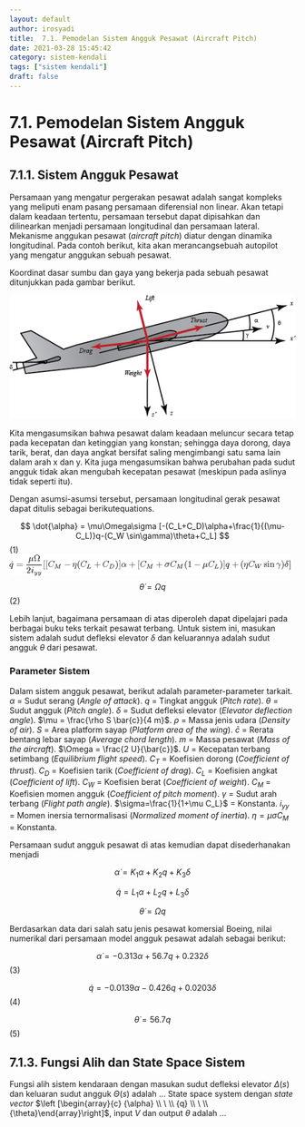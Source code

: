 ```yaml
---
layout: default
author: irosyadi
title:  7.1. Pemodelan Sistem Angguk Pesawat (Aircraft Pitch)
date: 2021-03-28 15:45:42
category: sistem-kendali
tags: ["sistem kendali"]
draft: false
---
```


# 7.1. Pemodelan Sistem Angguk Pesawat (Aircraft Pitch)

## 7.1.1. Sistem Angguk Pesawat

Persamaan yang mengatur pergerakan pesawat adalah sangat kompleks yang meliputi enam pasang persamaan diferensial non linear. Akan tetapi dalam keadaan tertentu, persamaan tersebut dapat dipisahkan dan dilinearkan menjadi persamaan longitudinal dan persamaan lateral. Mekanisme anggukan pesawat (*aircraft pitch*) diatur dengan dinamika longitudinal. Pada contoh berikut, kita akan merancangsebuah autopilot yang mengatur anggukan sebuah pesawat.

Koordinat dasar sumbu dan gaya yang bekerja pada sebuah pesawat ditunjukkan pada gambar berikut.

![Sistem Pesawat](https://raw.githubusercontent.com/irosyadi/vnote.image/master/1617095342_20210330160853818_7698.png)

Kita mengasumsikan bahwa pesawat dalam keadaan meluncur secara tetap pada kecepatan dan ketinggian yang konstan; sehingga daya dorong, daya tarik, berat, dan daya angkat bersifat saling mengimbangi satu sama lain dalam arah x dan y. Kita juga mengasumsikan bahwa perubahan pada sudut angguk tidak akan mengubah kecepatan pesawat (meskipun pada aslinya tidak seperti itu). 

Dengan asumsi-asumsi tersebut, persamaan longitudinal gerak pesawat dapat ditulis sebagai berikutequations.

$$ \dot{\alpha} = \mu\Omega\sigma [-(C_L+C_D)\alpha+\frac{1}{(\mu-C_L)}q-(C_W \sin\gamma)\theta+C_L] $$ (1)
![pitch_equation](https://raw.githubusercontent.com/irosyadi/vnote.image/master/1617099816_20210330165652657_18683.png)
$$ \dot\theta = \Omega q $$ (2)

Lebih lanjut, bagaimana persamaan di atas diperoleh dapat dipelajari pada berbagai buku teks terkait pesawat terbang.
Untuk sistem ini, masukan sistem adalah sudut defleksi elevator $\delta$ dan keluarannya adalah sudut angguk $\theta$ dari pesawat.

### Parameter Sistem

Dalam sistem angguk pesawat, berikut adalah parameter-parameter tarkait.
$\alpha$ = Sudut serang (*Angle of attack*).
$q$ = Tingkat angguk (*Pitch rate*).
$\theta$ = Sudut angguk (*Pitch angle*).
$\delta$ = Sudut defleksi elevator (*Elevator deflection angle*).
$\mu = \frac{\rho S \bar{c}}{4 m}$.
$\rho$ = Massa jenis udara (*Density of air*).
$S$ = Area platform sayap (*Platform area of the wing*).
$\bar{c}$ = Rerata bentang lebar sayap (*Average chord length*).
$m$ = Massa pesawat (*Mass of the aircraft*).
$\Omega = \frac{2 U}{\bar{c}}$.
$U$ = Kecepatan terbang setimbang (*Equilibrium flight speed*).
$C_T$ = Koefisien dorong (*Coefficient of thrust*).
$C_D$ = Koefisien tarik (*Coefficient of drag*).
$C_L$ = Koefisien angkat (*Coefficient of lift*).
$C_W$ = Koefisien berat (*Coefficient of weight*).
$C_M$ = Koefisien momen angguk (*Coefficient of pitch moment*).
$\gamma$ = Sudut arah terbang (*Flight path angle*).
$\sigma=\frac{1}{1+\mu C_L}$ = Konstanta.
$i_{yy}$ = Momen inersia ternormalisasi (*Normalized moment of inertia*).
$\eta=\mu \sigma C_M$ = Konstanta.


Persamaan sudut angguk pesawat di atas kemudian dapat disederhanakan menjadi

$$\dot\alpha = K_1\alpha+K_2q+K_3\delta $$

$$\dot q = L_1\alpha+L_2q+L_3\delta $$

$$\dot\theta = \Omega q $$

Berdasarkan data dari salah satu jenis pesawat komersial Boeing, nilai numerikal dari persamaan model angguk pesawat adalah sebagai berikut:

$$\dot\alpha = -0.313\alpha+56.7q+0.232\delta $$ (3)

$$\dot q = -0.0139\alpha-0.426q+0.0203\delta $$ (4)

$$\dot\theta = 56.7q $$ (5)

## 7.1.3. Fungsi Alih dan State Space Sistem

Fungsi alih sistem kendaraan dengan masukan sudut defleksi elevator  $\Delta(s)$ dan keluaran sudut angguk ${\Theta}(s)$  adalah ...
State space system dengan *state vector*  $\left [\begin{array}{c} {\alpha} \\ \ \\ {q} \\ \ \\ {\theta}\end{array}\right]$,  input $V$ dan output $\theta$ adalah ...